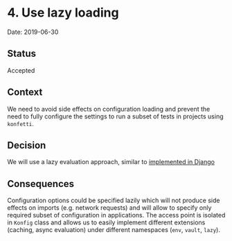 # 4. Use lazy loading

Date: 2019-06-30

## Status

Accepted

## Context

We need to avoid side effects on configuration loading and prevent the need to fully configure the settings to run a subset of tests in projects using `konfetti`.

## Decision

We will use a lazy evaluation approach, similar to [implemented in Django](https://github.com/django/django/blob/master/django/conf/__init__.py#L42)

## Consequences

Configuration options could be specified lazily which will not produce side effects on imports (e.g. network requests) and will allow to specify only required subset of configuration in applications.
The access point is isolated in `Konfig` class and allows us to easily implement different extensions (caching, async evaluation) under different namespaces (`env`, `vault`, `lazy`).
